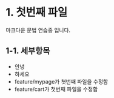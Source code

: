 # 1. 첫번째 파일
마크다운 문법 연습중 입니다.

## 1-1. 세부항목 
* 안녕
* 하세요
* feature/mypage가 쳣번째 파일을 수정함
* feature/cart가 첫번째 파일을 수정함

